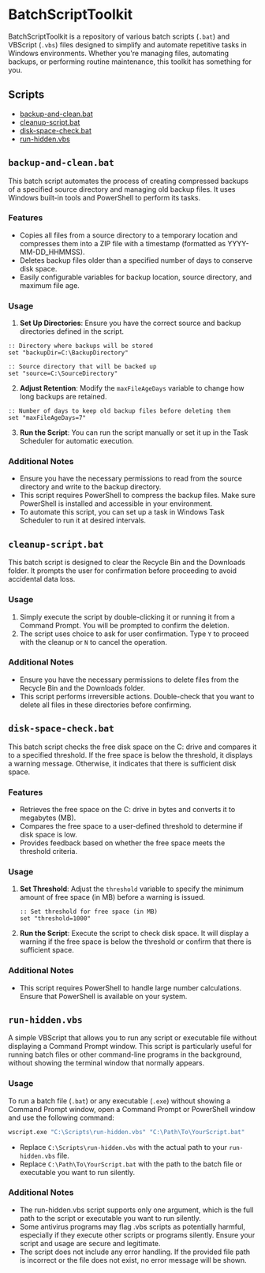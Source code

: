 # BatchScriptToolkit

BatchScriptToolkit is a repository of various batch scripts (`.bat`) and VBScript (`.vbs`) files designed to simplify and automate repetitive tasks in Windows environments. Whether you're managing files, automating backups, or performing routine maintenance, this toolkit has something for you.


## Scripts
- [backup-and-clean.bat](#backup-and-cleanbat)
- [cleanup-script.bat](#cleanup-scriptbat)
- [disk-space-check.bat](#disk-space-checkbat)
- [run-hidden.vbs](#run-hiddenvbs)


## `backup-and-clean.bat`

This batch script automates the process of creating compressed backups of a specified source directory and managing old backup files. It uses Windows built-in tools and PowerShell to perform its tasks.

### Features

- Copies all files from a source directory to a temporary location and compresses them into a ZIP file with a timestamp (formatted as YYYY-MM-DD_HHMMSS).
- Deletes backup files older than a specified number of days to conserve disk space.
- Easily configurable variables for backup location, source directory, and maximum file age.

### Usage

1. **Set Up Directories**: Ensure you have the correct source and backup directories defined in the script.
```batch
:: Directory where backups will be stored
set "backupDir=C:\BackupDirectory"

:: Source directory that will be backed up
set "source=C:\SourceDirectory"
```
2. **Adjust Retention**: Modify the `maxFileAgeDays` variable to change how long backups are retained.
```batch
:: Number of days to keep old backup files before deleting them
set "maxFileAgeDays=7"
```
3. **Run the Script**: You can run the script manually or set it up in the Task Scheduler for automatic execution.

### Additional Notes
- Ensure you have the necessary permissions to read from the source directory and write to the backup directory.
- This script requires PowerShell to compress the backup files. Make sure PowerShell is installed and accessible in your environment.
- To automate this script, you can set up a task in Windows Task Scheduler to run it at desired intervals.

## `cleanup-script.bat`

This batch script is designed to clear the Recycle Bin and the Downloads folder. It prompts the user for confirmation before proceeding to avoid accidental data loss.

### Usage

1. Simply execute the script by double-clicking it or running it from a Command Prompt. You will be prompted to confirm the deletion.
2. The script uses choice to ask for user confirmation. Type `Y` to proceed with the cleanup or `N` to cancel the operation.

### Additional Notes
- Ensure you have the necessary permissions to delete files from the Recycle Bin and the Downloads folder.
- This script performs irreversible actions. Double-check that you want to delete all files in these directories before confirming.

## `disk-space-check.bat`

This batch script checks the free disk space on the C: drive and compares it to a specified threshold. If the free space is below the threshold, it displays a warning message. Otherwise, it indicates that there is sufficient disk space.

### Features

- Retrieves the free space on the C: drive in bytes and converts it to megabytes (MB).
- Compares the free space to a user-defined threshold to determine if disk space is low.
- Provides feedback based on whether the free space meets the threshold criteria.

### Usage

1. **Set Threshold**: Adjust the `threshold` variable to specify the minimum amount of free space (in MB) before a warning is issued.
    ```batch
    :: Set threshold for free space (in MB)
    set "threshold=1000"
    ```
2. **Run the Script**: Execute the script to check disk space. It will display a warning if the free space is below the threshold or confirm that there is sufficient space.

### Additional Notes
- This script requires PowerShell to handle large number calculations. Ensure that PowerShell is available on your system.

## `run-hidden.vbs`

A simple VBScript that allows you to run any script or executable file without displaying a Command Prompt window. This script is particularly useful for running batch files or other command-line programs in the background, without showing the terminal window that normally appears.

### Usage

To run a batch file (`.bat`) or any executable (`.exe`) without showing a Command Prompt window, open a Command Prompt or PowerShell window and use the following command:

```bash
wscript.exe "C:\Scripts\run-hidden.vbs" "C:\Path\To\YourScript.bat"
```
- Replace `C:\Scripts\run-hidden.vbs` with the actual path to your `run-hidden.vbs` file.
- Replace `C:\Path\To\YourScript.bat` with the path to the batch file or executable you want to run silently.

### Additional Notes
- The run-hidden.vbs script supports only one argument, which is the full path to the script or executable you want to run silently.
- Some antivirus programs may flag .vbs scripts as potentially harmful, especially if they execute other scripts or programs silently. Ensure your script and usage are secure and legitimate.
- The script does not include any error handling. If the provided file path is incorrect or the file does not exist, no error message will be shown.